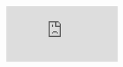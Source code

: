 
<iframe src="https://tryhackme.com/api/v2/badges/public-profile?userPublicId=5076837" style='border:none;'></iframe>
